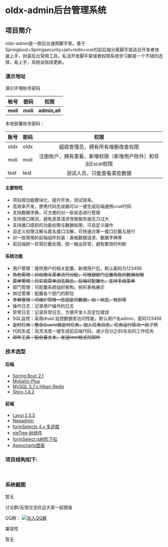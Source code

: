 # oldx-admin后台管理系统
## 项目简介    

oldx-admin是一款后台通用脚手架。基于Springboot+Springsecurity+jwt+redis+vue的前后端分离脚手架适合开发者快速上手，封装后台常用工具，私活开发脚手架或者权限系统学习都是一个不错的选择，易上手，系统会陆续更新。

### 演示地址

演示环境帐号密码

| **帐号** | **密码** |   **权限**    |
| :------: | :------: | :-----------: |
| **moli** | **moli** | **admin,all** |

本地部署账号密码：

| 账号 | 密码 |                            权限                             |
| ---- | ---- | :---------------------------------------------------------: |
| oldx | oldx |              超级管理员，拥有所有增删改查权限               |
| moli | moli | 注册账户，拥有查看，新增权限（新增用户除外）和导出Excel权限 |
| test | test |                 测试人员，只能查看某些数据                  |

#### 主要特性

- 项目按功能模块化，提升开发，测试效率。
- 高效率开发，使用代码生成器可以一键生成后端通用crud代码
- 支持数据字典，可方便的对一些状态进行管理
- 支持接口限流，避免恶意请求导致服务层压力过大
- 支持接口级别的功能权限与数据权限，可自定义操作
- 自定义权限注解与匿名接口注解，可快速对某一接口拦截与放行
- 对一些常用的前端组件封装：表格数据请求、数据字典等
- 前后端统一异常拦截处理，统一输出异常，避免繁琐的判断

#### 系统功能

- 用户管理：提供用户的相关配置，新增用户后，默认密码为123456
- ~~角色管理：对权限与菜单进行分配，可根据部门设置角色的数据权限~~
- ~~菜单管理：已实现菜单动态路由，后端可配置化，支持多级菜单~~
- 部门管理：可配置系统组织架构，树形表格展示
- 岗位管理：配置各个部门的职位
- ~~字典管理：可维护常用一些固定的数据，如：状态，性别等~~
- 操作日志：记录用户操作的日志
- 异常日志：记录异常日志，方便开发人员定位错误
- SQL监控：采用druid 监控数据库访问性能，默认用户名admin，密码123456
- ~~定时任务：整合Quartz做定时任务，加入任务日志，任务运行情况一目了然~~
- 代码生成：高灵活度一键生成前后端代码，减少百分之80左右的工作任务
- ~~邮件工具：配合富文本，发送html格式的邮件~~

### 技术选型

#### 后端

- [Spring Boot 2.1](http://spring.io/projects/spring-boot/)
- [Mybatis-Plus](https://mp.baomidou.com/guide/)
- [MySQL 5.7.x](https://dev.mysql.com/downloads/mysql/5.7.html#downloads),[Hikari](https://brettwooldridge.github.io/HikariCP/),[Redis](https://redis.io/)
- [Shiro 1.4.2](http://shiro.apache.org/)

#### 前端

- [Layui 2.5.5](https://www.layui.com/)
- [Nepadmin](https://gitee.com/june000/nep-admin)
- [formSelects 4.x 多选框](https://hnzzmsf.github.io/example/example_v4.html)
- [eleTree 树组件](https://layuiextend.hsianglee.cn/eletree/)
- [formSelect.js树形下拉](https://wujiawei0926.gitee.io/treeselect/docs/doc.html)
- [Apexcharts图表](https://apexcharts.com/)

### 项目结构如下:

​          

### 系统截图

暂无

讨论群/反馈交流欢迎大家一起摸鱼

QQ群： [![加入QQ群](https://img.shields.io/badge/未满974751082-blue.svg)](https://jq.qq.com/?_wv=1027&k=5HBAaYN) 

兼容性

暂无



